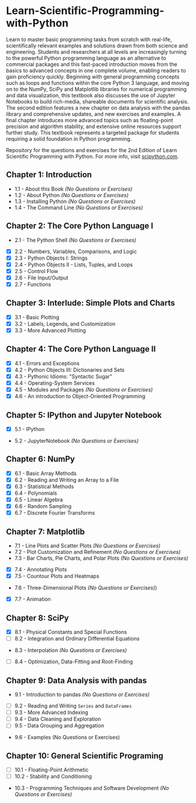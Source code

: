 # Learn-Scientific-Programming-with-Python

Learn to master basic programming tasks from scratch with real-life, scientifically relevant examples and solutions drawn from both science and engineering. Students and researchers at all levels are increasingly turning to the powerful Python programming language as an alternative to commercial packages and this fast-paced introduction moves from the basics to advanced concepts in one complete volume, enabling readers to gain proficiency quickly. Beginning with general programming concepts such as loops and functions within the core Python 3 language, and moving on to the NumPy, SciPy and Matplotlib libraries for numerical programming and data visualization, this textbook also discusses the use of Jupyter Notebooks to build rich-media, shareable documents for scientific analysis. The second edition features a new chapter on data analysis with the pandas library and comprehensive updates, and new exercises and examples. A final chapter introduces more advanced topics such as floating-point precision and algorithm stability, and extensive online resources support further study. This textbook represents a targeted package for students requiring a solid foundation in Python programming.

Repository for the questions and exercises for the 2nd Edition of Learn Scientific Programming with Python.
For more info, visit [scipython.com](https://scipython.com/).

## Chapter 1: Introduction

- 1.1 - About this Book _(No Questions or Exercises)_
- 1.2 - About Python _(No Questions or Exercises)_
- 1.3 - Installing Python _(No Questions or Exercises)_
- 1.4 - The Command Line _(No Questions or Exercises)_

## Chapter 2: The Core Python Language I

- 2.1 - The Python Shell _(No Questions or Exercises)_
- [x] 2.2 - Numbers, Variables, Comparisons, and Logic
- [x] 2.3 - Python Objects I: Strings
- [x] 2.4 - Python Objects II - Lists, Tuples, and Loops
- [x] 2.5 - Control Flow
- [x] 2.6 - File Input/Output
- [x] 2.7 - Functions

## Chapter 3: Interlude: Simple Plots and Charts

- [x] 3.1 - Basic Plotting
- [x] 3.2 - Labels, Legends, and Customization
- [x] 3.3 - More Advanced Plotting

## Chapter 4: The Core Python Language II

- [x] 4.1 - Errors and Exceptions
- [x] 4.2 - Python Objects III: Dictionaries and Sets
- [x] 4.3 - Pythonic Idioms: "Syntactic Sugar"
- [x] 4.4 - Operating-System Services
- [x] 4.5 - Modules and Packages _(No Questions or Exercises)_
- [x] 4.6 - An introduction to Object-Oriented Programming

## Chapter 5: IPython and Jupyter Notebook

- [x] 5.1 - IPython
- 5.2 - JupyterNotebook _(No Questions or Exercises)_

## Chapter 6: NumPy

- [x] 6.1 - Basic Array Methods
- [X] 6.2 - Reading and Writing an Array to a File
- [X] 6.3 - Statistical Methods
- [X] 6.4 - Polynomials
- [X] 6.5 - Linear Algebra
- [X] 6.6 - Random Sampling
- [X] 6.7 - Discrete Fourier Transforms

## Chapter 7: Matplotlib

- 7.1 - Line Plots and Scatter Plots _(No Questions or Exercises)_
- 7.2 - Plot Customization and Refinement _(No Questions or Exercises)_
- 7.3 - Bar Charts, Pie Charts, and Polar Plots _(No Questions or Exercises)_
- [X] 7.4 - Annotating Plots
- [X] 7.5 - Countour Plots and Heatmaps
- 7.6 - Three-Dimensional Plots _(No Questions or Exercises)_)
- [X] 7.7 - Animation

## Chapter 8: SciPy

- [X] 8.1 - Physical Constants and Special Functions
- [ ] 8.2 - Integration and Ordinary Differential Equations
- 8.3 - Interpolation _(No Questions or Exercises)_
- [ ] 8.4 - Optimization, Data-Fitting and Root-Finding

## Chapter 9: Data Analysis with pandas

- 9.1 - Introduction to pandas _(No Questions or Exercises)_
- [ ] 9.2 - Reading and Writing `Series` and `DataFrames`
- [ ] 9.3 - More Advanced Indexing
- [ ] 9.4 - Data Cleaning and Exploration
- [ ] 9.5 - Data Grouping and Aggregation
- 9.6 - Examples (No Questions or Exercises)

## Chapter 10: General Scientific Programing

- [ ] 10.1 - Floating-Point Arithmetic
- [ ] 10.2 - Stability and Conditioning
- 10.3 - Programming Techniques and Software Development _(No Questions or Exercises)_

